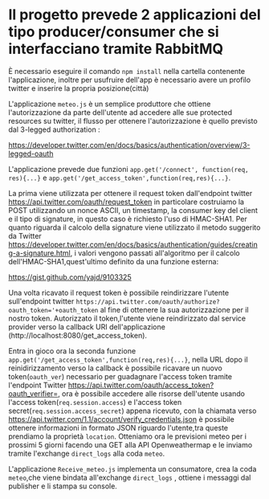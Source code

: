 # Il progetto prevede 2 applicazioni del tipo producer/consumer che si interfacciano tramite RabbitMQ

È necessario eseguire il comando `npm install` nella cartella contenente l'applicazione, inoltre per usufruire dell'app è necessario avere 
un profilo twitter e inserire la propria posizione(città)

L'applicazione `meteo.js` è un semplice produttore che ottiene l'autorizzazione da parte dell'utente ad accedere alle sue protected 
resources su twitter, il flusso per ottenere l'autorizzazione è quello previsto dal 3-legged authorization :

https://developer.twitter.com/en/docs/basics/authentication/overview/3-legged-oauth

L'applicazione prevede due funzioni `app.get('/connect', function(req, res){...}` e `app.get('/get_access_token',function(req,res){...}`. 

La prima viene utilizzata per ottenere il request token dall'endpoint twitter https://api.twitter.com/oauth/request_token in particolare 
costruiamo la POST utilizzando un nonce ASCII, un timestamp, la consumer key del client e il tipo di signature, in questo caso è richiesto 
l'uso di HMAC-SHA1. Per quanto riguarda il calcolo della signature viene utilizzato il metodo suggerito da Twitter 
https://developer.twitter.com/en/docs/basics/authentication/guides/creating-a-signature.html, i valori vengono passati all'algoritmo per 
il calcolo dell'HMAC-SHA1,quest'ultimo definito da una funzione esterna:

https://gist.github.com/yajd/9103325

Una volta ricavato il request token è possibile reindirizzare l'utente sull'endpoint twitter `https://api.twitter.com/oauth/authorize?
oauth_token='+oauth_token` al fine di ottenere la sua autorizzazione per il nostro token. 
Autorizzato il token,l'utente viene reindirizzato dal service provider verso la callback URI dell'applicazione 
(http://localhost:8080/get_access_token).

Entra in gioco ora la seconda funzione `app.get('/get_access_token',function(req,res){...}`, nella URL dopo il reinidirizzamento verso la 
callback è possibile ricavare un nuovo token(`oauth_ver`) necessario per guadagnare l'access token tramite l'endpoint Twitter 
https://api.twitter.com/oauth/access_token?oauth_verifier=, ora è possibile accedere alle risorse dell'utente usando l'access 
token(`req.session.access`) e l'access token secret(`req.session.access_secret`) appena ricevuto, con la chiamata verso 
https://api.twitter.com/1.1/account/verify_credentials.json è possibile ottenere informazioni in formato JSON riguardo l'utente,tra 
queste prendiamo la proprietà `location`. Otteniamo ora le previsioni meteo per i prossimi 5 giorni facendo una GET alla API Openweathermap e le inviamo tramite l'exchange `direct_logs` alla coda `meteo`. 

L'applicazione `Receive_meteo.js` implementa un consumatore, crea la coda `meteo`,che viene bindata all'exchange `direct_logs` , ottiene i messaggi dal publisher e li stampa su console.






